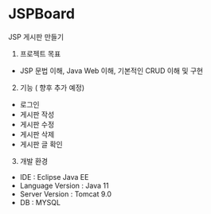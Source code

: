 # JSPBoard

JSP 게시판 만들기

1. 프로젝트 목표 

- JSP 문법 이해, Java Web 이해, 기본적인 CRUD 이해 및 구현

2. 기능 ( 향후 추가 예정)

- 로그인
- 게시판 작성
- 게시판 수정
- 게시판 삭제
- 게시판 글 확인

3. 개발 환경

- IDE : Eclipse Java EE
- Language Version : Java 11
- Server Version : Tomcat 9.0
- DB : MYSQL
